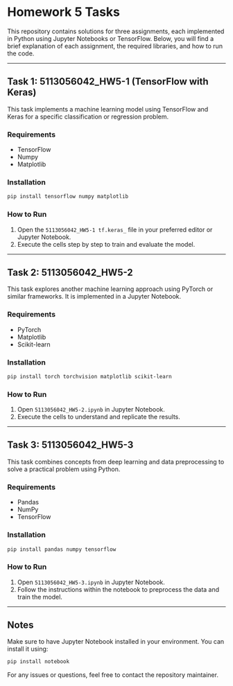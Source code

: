 
# Homework 5 Tasks

This repository contains solutions for three assignments, each implemented in Python using Jupyter Notebooks or TensorFlow. Below, you will find a brief explanation of each assignment, the required libraries, and how to run the code.

---

## Task 1: 5113056042_HW5-1 (TensorFlow with Keras)
This task implements a machine learning model using TensorFlow and Keras for a specific classification or regression problem.

### Requirements
- TensorFlow
- Numpy
- Matplotlib

### Installation
```bash
pip install tensorflow numpy matplotlib
```

### How to Run
1. Open the `5113056042_HW5-1 tf.keras_` file in your preferred editor or Jupyter Notebook.
2. Execute the cells step by step to train and evaluate the model.

---

## Task 2: 5113056042_HW5-2
This task explores another machine learning approach using PyTorch or similar frameworks. It is implemented in a Jupyter Notebook.

### Requirements
- PyTorch
- Matplotlib
- Scikit-learn

### Installation
```bash
pip install torch torchvision matplotlib scikit-learn
```

### How to Run
1. Open `5113056042_HW5-2.ipynb` in Jupyter Notebook.
2. Execute the cells to understand and replicate the results.

---

## Task 3: 5113056042_HW5-3
This task combines concepts from deep learning and data preprocessing to solve a practical problem using Python.

### Requirements
- Pandas
- NumPy
- TensorFlow

### Installation
```bash
pip install pandas numpy tensorflow
```

### How to Run
1. Open `5113056042_HW5-3.ipynb` in Jupyter Notebook.
2. Follow the instructions within the notebook to preprocess the data and train the model.

---

## Notes
Make sure to have Jupyter Notebook installed in your environment. You can install it using:
```bash
pip install notebook
```

For any issues or questions, feel free to contact the repository maintainer.
